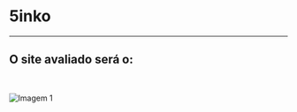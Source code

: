 # **5inko**

-------------------------------------------------

<h2>O site avaliado será o: </h2>
<br>
<https://www.berkshirehathaway.com/>

![Imagem 1](https://res-1.cloudinary.com/crunchbase-production/image/upload/c_lpad,h_256,w_256,f_auto,q_auto:eco/vsnwi4ppyv3n8p3u9y9o)
